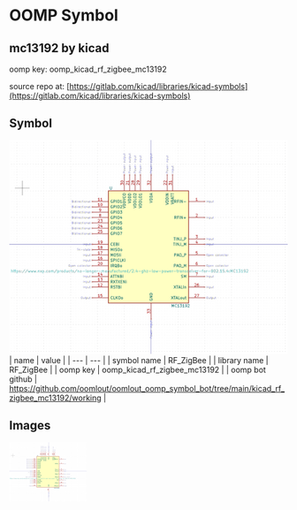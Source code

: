 # OOMP Symbol  
## mc13192  by kicad  
  
oomp key: oomp_kicad_rf_zigbee_mc13192  
  
source repo at: [https://gitlab.com/kicad/libraries/kicad-symbols](https://gitlab.com/kicad/libraries/kicad-symbols)  
## Symbol  
  
[![working.png](working_600.png)](working.png)  
| name | value | 
| --- | --- | 
| symbol name | RF_ZigBee | 
| library name | RF_ZigBee | 
| oomp key | oomp_kicad_rf_zigbee_mc13192 | 
| oomp bot github | https://github.com/oomlout/oomlout_oomp_symbol_bot/tree/main/kicad_rf_zigbee_mc13192/working | 
## Images  
  
[![working.png](working_140.png)](working.png)  
